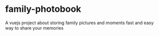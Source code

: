 # family-photobook
A vuejs project about storing family pictures and moments
fast and easy way to share your memories